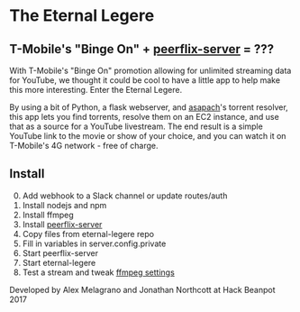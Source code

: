 # The Eternal Legere

## T-Mobile's "Binge On" + [peerflix-server](https://github.com/asapach/peerflix-server) = ???

With T-Mobile's "Binge On" promotion allowing for unlimited streaming data for YouTube, we thought it could be cool to have a little app to help make this more interesting.  Enter the Eternal Legere.

By using a bit of Python, a flask webserver, and [asapach](https://github.com/asapach)'s torrent resolver, this app lets you find torrents, resolve them on an EC2 instance, and use that as a source for a YouTube livestream.  The end result is a simple YouTube link to the movie or show of your choice, and you can watch it on T-Mobile's 4G network - free of charge.

## Install

0. Add webhook to a Slack channel or update routes/auth
1. Install nodejs and npm
2. Install ffmpeg
3. Install [peerflix-server](https://github.com/asapach/peerflix-server)
4. Copy files from eternal-legere repo
5. Fill in variables in server.config.private
6. Start peerflix-server
7. Start eternal-legere
8. Test a stream and tweak [ffmpeg settings](https://github.com/alexmelagrano/eternal-legere/blob/dc89475233b091fc2f6e3848fdefd09fbac56343/server/api/kickass/controller/classes/FFMPEG.py#L25)

Developed by Alex Melagrano and Jonathan Northcott at Hack Beanpot 2017
